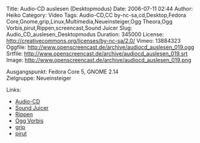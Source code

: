 Title: Audio-CD auslesen (Desktopmodus)
Date: 2006-07-11 02:44
Author: Heiko
Category: Video
Tags: Audio-CD,CC by-nc-sa,cd,Desktop,Fedora Core,Gnome,grip,Linux,Multimedia,Neueinsteiger,Ogg Theora,Ogg Vorbis,pirut,Rippen,screencast,Sound Juicer
Slug: Audio_CD_auslesen_Desktopmodus
Duration: 345000
License: http://creativecommons.org/licenses/by-nc-sa/2.0/
Vimeo: 13884323
Oggfile: http://www.openscreencast.de/archive/audiocd_auslesen_019.ogg
Srtfile: http://www.openscreencast.de/archive/audiocd_auslesen_019.srt
Image: http://www.openscreencast.de/archive/audiocd_auslesen_019.png

Ausgangspunkt: Fedora Core 5, GNOME 2.14  
Zielgruppe: Neueinsteiger  

Links:

  * [Audio-CD](http://de.wikipedia.org/wiki/Audio-CD)
  * [Sound Juicer](http://en.wikipedia.org/wiki/Sound_Juicer)
  * [Rippen](http://de.wikipedia.org/wiki/Rippen)
  * [Ogg Vorbis](http://de.wikipedia.org/wiki/Vorbis)
  * [grip](http://de.wikipedia.org/wiki/GRIP)
  * [pirut](http://www.fedorawiki.de/index.php?title=Pirut)

